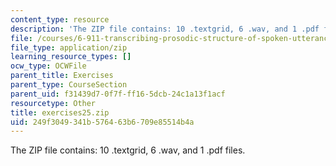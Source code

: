 ```yaml
---
content_type: resource
description: 'The ZIP file contains: 10 .textgrid, 6 .wav, and 1 .pdf files.'
file: /courses/6-911-transcribing-prosodic-structure-of-spoken-utterances-with-tobi-january-iap-2006/249f3049341b576463b6709e85514b4a_exercises25.zip
file_type: application/zip
learning_resource_types: []
ocw_type: OCWFile
parent_title: Exercises
parent_type: CourseSection
parent_uid: f31439d7-0f7f-ff16-5dcb-24c1a13f1acf
resourcetype: Other
title: exercises25.zip
uid: 249f3049-341b-5764-63b6-709e85514b4a
---
```

The ZIP file contains: 10 .textgrid, 6 .wav, and 1 .pdf files.

